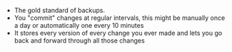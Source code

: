 - The gold standard of backups.
- You "commit" changes at regular intervals, this might be manually once a day or automatically one every 10 minutes
- It stores every version of every change you ever made and lets you go back and forward through all those changes